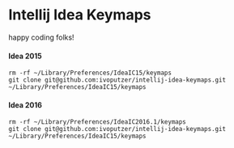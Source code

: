 Intellij Idea Keymaps
===
happy coding folks!

#### Idea 2015
```
rm -rf ~/Library/Preferences/IdeaIC15/keymaps
git clone git@github.com:ivoputzer/intellij-idea-keymaps.git ~/Library/Preferences/IdeaIC15/keymaps
```

#### Idea 2016
```
rm -rf ~/Library/Preferences/IdeaIC2016.1/keymaps
git clone git@github.com:ivoputzer/intellij-idea-keymaps.git ~/Library/Preferences/IdeaIC15/keymaps
```
